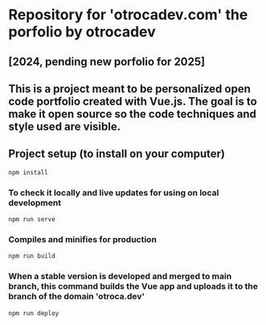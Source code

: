 # Repository for 'otrocadev.com' the porfolio by otrocadev 
## [2024, pending new porfolio for 2025]

## This is a project meant to be personalized open code portfolio created with Vue.js. The goal is to make it open source so the code techniques and style used are visible.

## Project setup (to install on your computer)

```
npm install
```

### To check it locally and live updates for using on local development

```
npm run serve
```

### Compiles and minifies for production

```
npm run build
```

### When a stable version is developed and merged to main branch, this command builds the Vue app and uploads it to the branch of the domain 'otroca.dev'

```
npm run deploy
```
